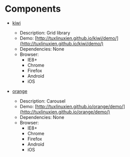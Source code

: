 Components
==========


- [kiwi](https://github.com/tuxlinuxien/kiwi)
  * Description: Grid library
  * Demo: [http://tuxlinuxien.github.io/kiwi/demo/](http://tuxlinuxien.github.io/kiwi/demo/)
  * Dependencies: None
  * Browser:
    * IE8+
    * Chrome
    * Firefox
    * Android
    * iOS


- [orange](https://github.com/tuxlinuxien/orange)
  * Description: Carousel
  * Demo: [http://tuxlinuxien.github.io/orange/demo/](http://tuxlinuxien.github.io/orange/demo/)
  * Dependencies: None
  * Browser:
    * IE8+
    * Chrome
    * Firefox
    * Android
    * iOS
